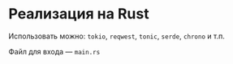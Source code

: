 # Реализация на Rust

Использовать можно: `tokio`, `reqwest`, `tonic`, `serde`, `chrono` и т.п.

Файл для входа — `main.rs`
